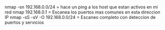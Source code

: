 nmap -sn 192.168.0.0/24 = hace un ping a los host que estan activos en mi red
nmap 192.168.0.1 = Escanea los puertos mas comunes en esta direccion IP
nmap -sS -sV -O 192.168.0.0/24 = Escaneo completo con deteccion de puertos y servicios
